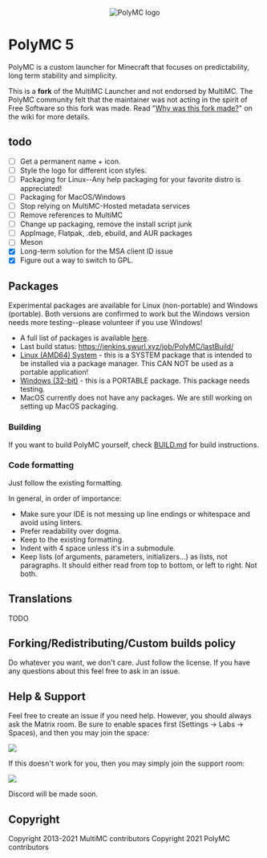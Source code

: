 <p align="center">
  <img src="https://avatars.githubusercontent.com/u/96310119" alt="PolyMC logo"/>
</p>

PolyMC 5
=========

PolyMC is a custom launcher for Minecraft that focuses on predictability, long term stability and simplicity.

This is a **fork** of the MultiMC Launcher and not endorsed by MultiMC. The PolyMC community felt that the maintainer was not acting in the spirit of Free Software so this fork was made. Read "[Why was this fork made?](https://github.com/PolyMC/PolyMC/wiki/FAQ)" on the wiki for more details.

## todo
- [ ] Get a permanent name + icon.
- [ ] Style the logo for different icon styles.
- [ ] Packaging for Linux--Any help packaging for your favorite distro is appreciated!
- [ ] Packaging for MacOS/Windows
- [ ] Stop relying on MultiMC-Hosted metadata services
- [ ] Remove references to MultiMC
- [ ] Change up packaging, remove the install script junk
- [ ] AppImage, Flatpak, .deb, ebuild, and AUR packages
- [ ] Meson
- [x] Long-term solution for the MSA client ID issue
- [x] Figure out a way to switch to GPL.

## Packages
Experimental packages are available for Linux (non-portable) and Windows (portable). Both versions are confirmed to work but the Windows version needs more testing--please volunteer if you use Windows!

- A full list of packages is available [here](https://jenkins.swurl.xyz/job/PolyMC/lastSuccessfulBuild/artifact/).
- Last build status: https://jenkins.swurl.xyz/job/PolyMC/lastBuild/
- [Linux (AMD64) System](https://jenkins.swurl.xyz/job/PolyMC/lastSuccessfulBuild/artifact/lin64-system.tar.zst) - this is a SYSTEM package that is intended to be installed via a package manager. This CAN NOT be used as a portable application!
- [Windows (32-bit)](https://jenkins.swurl.xyz/job/PolyMC/lastSuccessfulBuild/artifact/win32.zip) - this is a PORTABLE package. This package needs testing.
- MacOS currently does not have any packages. We are still working on setting up MacOS packaging.

### Building
If you want to build PolyMC yourself, check [BUILD.md](BUILD.md) for build instructions.

### Code formatting
Just follow the existing formatting.

In general, in order of importance:
* Make sure your IDE is not messing up line endings or whitespace and avoid using linters.
* Prefer readability over dogma.
* Keep to the existing formatting.
* Indent with 4 space unless it's in a submodule.
* Keep lists (of arguments, parameters, initializers...) as lists, not paragraphs. It should either read from top to bottom, or left to right. Not both.

## Translations
TODO

## Forking/Redistributing/Custom builds policy
Do whatever you want, we don't care. Just follow the license. If you have any questions about this feel free to ask in an issue.

## Help & Support
Feel free to create an issue if you need help. However, you should always ask the Matrix room. Be sure to enable spaces first (Settings -> Labs -> Spaces), and then you may join the space:

<a href="https://matrix.to/#/#polymc:polymc.org" alt="PolyMC Matrix Space"><img src="https://img.shields.io/badge/matrix-%23polymc:polymc.org-brightgreen.svg"></a>

If this doesn't work for you, then you may simply join the support room:

<a href="https://matrix.to/#/#support:polymc.org" alt="Matrix Room"><img src="https://img.shields.io/badge/matrix-%23support:polymc.org-brightgreen.svg"></a>

Discord will be made soon.

## Copyright
Copyright 2013-2021 MultiMC contributors
Copyright 2021 PolyMC contributors
